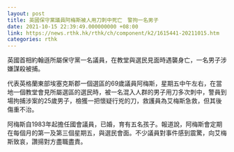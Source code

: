 ```yaml
---
layout: post
title: 英國保守黨議員阿梅斯被人用刀刺中死亡　警拘一名男子
date: 2021-10-15 22:39:49.000000000 +08:00
link: https://news.rthk.hk/rthk/ch/component/k2/1615441-20211015.htm
categories: rthk
---
```


英國首相約翰遜所屬保守黨一名議員，在教堂與選民見面時遇襲身亡，一名男子涉嫌謀殺被捕。

代表英格蘭東部埃塞克斯郡一個選區的69歲議員阿梅斯，星期五中午左右，在當地一個教堂會見所屬選區的選民時，被一名混入人群的男子用刀多次刺中，警員到場拘捕涉案的25歲男子，檢獲一把懷疑行兇的刀，救護員為艾梅斯急救，但其後傷重不治。

阿梅斯自1983年起擔任國會議員，已婚，育有五名孩子。報道說，阿梅斯會定期在每個月的第一及第三個星期五，與選民會面。不少議員對事件感到震驚，向艾梅斯致哀，讚揚對方盡職盡責。
